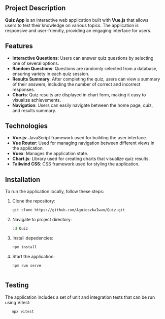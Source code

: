 
## Project Description

**Quiz App** is an interactive web application built with **Vue.js** that allows users to test their knowledge on various topics. The application is responsive and user-friendly, providing an engaging interface for users.

## Features

- **Interactive Questions**: Users can answer quiz questions by selecting one of several options.
- **Random Questions**: Questions are randomly selected from a database, ensuring variety in each quiz session.
- **Results Summary**: After completing the quiz, users can view a summary of their answers, including the number of correct and incorrect responses.
- **Charts**: Quiz results are displayed in chart form, making it easy to visualize achievements.
- **Navigation**: Users can easily navigate between the home page, quiz, and results summary.

## Technologies

- **Vue.js**: JavaScript framework used for building the user interface.
- **Vue Router**: Used for managing navigation between different views in the application.
- **Vuex**: Manages the application state.
- **Chart.js**: Library used for creating charts that visualize quiz results.
- **Tailwind CSS**: CSS framework used for styling the application.

## Installation

To run the application locally, follow these steps:

1. Clone the repository:
   ```bash
   git clone https://github.com/AgnieszkaIwan/Quiz.git

2. Navigate to project directory:
   ```bash
   cd Quiz

3. Install depedencies:
   ```bash
   npm install

4. Start the application:
   ```bash
   npm run serve



## Testing

The application includes a set of unit and integration tests that can be run using Vitest:
```bash
   npx vitest
